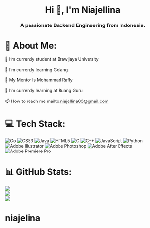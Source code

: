 <h1 align="center">Hi 👋, I'm Niajellina</h1>
<h3 align="center">A passionate Backend Engineering from Indonesia.</h3>


# 💫 About Me:
🔭 I’m currently student at Brawijaya University<br><br>
🌱 I’m currently learning Golang<br><br>
👯 My Mentor Is Mohammad Rafly<br><br>
🤝 I’m currently learning at Ruang Guru<br><br>
📫 How to reach me mailto:niajellina03@gmail.com<br>


# 💻 Tech Stack:
![Go](https://img.shields.io/badge/go-%2300ADD8.svg?style=for-the-badge&logo=go&logoColor=white) ![CSS3](https://img.shields.io/badge/css3-%231572B6.svg?style=for-the-badge&logo=css3&logoColor=white) ![Java](https://img.shields.io/badge/java-%23ED8B00.svg?style=for-the-badge&logo=java&logoColor=white) ![HTML5](https://img.shields.io/badge/html5-%23E34F26.svg?style=for-the-badge&logo=html5&logoColor=white) ![C](https://img.shields.io/badge/c-%2300599C.svg?style=for-the-badge&logo=c&logoColor=white) ![C++](https://img.shields.io/badge/c++-%2300599C.svg?style=for-the-badge&logo=c%2B%2B&logoColor=white) ![JavaScript](https://img.shields.io/badge/javascript-%23323330.svg?style=for-the-badge&logo=javascript&logoColor=%23F7DF1E) ![Python](https://img.shields.io/badge/python-3670A0?style=for-the-badge&logo=python&logoColor=ffdd54) ![Adobe Illustrator](https://img.shields.io/badge/adobeillustrator-%23FF9A00.svg?style=for-the-badge&logo=adobeillustrator&logoColor=white) ![Adobe Photoshop](https://img.shields.io/badge/adobephotoshop-%2331A8FF.svg?style=for-the-badge&logo=adobephotoshop&logoColor=white) ![Adobe After Effects](https://img.shields.io/badge/Adobe%20After%20Effects-9999FF.svg?style=for-the-badge&logo=Adobe%20After%20Effects&logoColor=white) ![Adobe Premiere Pro](https://img.shields.io/badge/Adobe%20Premiere%20Pro-9999FF.svg?style=for-the-badge&logo=Adobe%20Premiere%20Pro&logoColor=white)
# 📊 GitHub Stats:
![](https://github-readme-stats.vercel.app/api?username=muhrizalafnani23&theme=gruvbox&hide_border=false&include_all_commits=true&count_private=true)<br/>
![](https://github-readme-streak-stats.herokuapp.com/?user=muhrizalafnani23&theme=gruvbox&hide_border=false)<br/>
![](https://github-readme-stats.vercel.app/api/top-langs/?username=muhrizalafnani23&theme=gruvbox&hide_border=false&include_all_commits=true&count_private=true&layout=compact)

# niajelina
